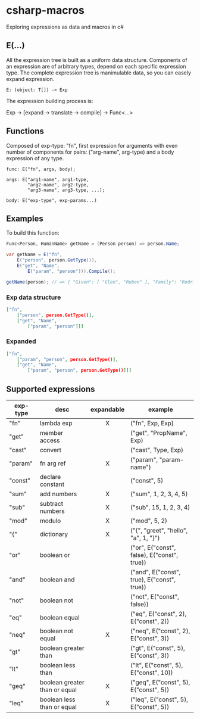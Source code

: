 # csharp-macros

Exploring expressions as data and macros in c#

## E(...)

All the expression tree is built as a uniform data structure. Components of an expression are of arbitrary types, depend on each specific expression type. The complete expression tree is manimulable data, so you can easely expand expression.

```
E: (object: T[]) -> Exp
```

The expression building process is:

Exp -> [expand -> translate -> compile] -> Func<...>

## Functions

Composed of exp-type: "fn", first expression for arguments with even number of components for pairs: ("arg-name", arg-type) and a body expression of any type.

```
func: E("fn", args, body);

args: E("arg1-name", arg1-type,
        "arg2-name", arg2-type,
        "arg3-name", arg3-type, ...);

body: E("exp-type", exp-params...)
```

## Examples

To build this function:

```csharp
Func<Person, HumanName> getName = (Person person) => person.Name;
```

```csharp
var getName = E("fn",
    E("person", person.GetType()),
    E("get", "Name",
        E("param", "person"))).Compile();

getName(person); // => { "Given": [ "Glen", "Ruben" ], "Family": "Rodriguez"}
```

### Exp data structure

```json
["fn",
    ["person", person.GetType()],
    ["get", "Name",
        ["param", "person"]]]
```

### Expanded

```json
["fn",
    ["param", "person", person.GetType()],
    ["get", "Name",
        ["param", "person", person.GetType()]]]
```

## Supported expressions

| exp-type | desc                          | expandable | example                                     |
| -------- | ----------------------------- | :--------: | ------------------------------------------- |
| "fn"     | lambda exp                    |     X      | ("fn", Exp, Exp)                            |
| "get"    | member access                 |            | ("get", "PropName", Exp)                    |
| "cast"   | convert                       |            | ("cast", Type, Exp)                         |
| "param"  | fn arg ref                    |     X      | ("param", "param-name")                     |
| "const"  | declare constant              |            | ("const", 5)                                |
| "sum"    | add numbers                   |     X      | ("sum", 1, 2, 3, 4, 5)                      |
| "sub"    | subtract numbers              |     X      | ("sub", 15, 1, 2, 3, 4)                     |
| "mod"    | modulo                        |     X      | ("mod", 5, 2)                               |
| "{"      | dictionary                    |     X      | ("{", "greet", "hello", "a", 1, "}")        |
| "or"     | boolean or                    |            | ("or", E("const", false), E("const", true)) |
| "and"    | boolean and                   |            | ("and", E("const", true), E("const", true)) |
| "not"    | boolean not                   |            | ("not", E("const", false))                  |
| "eq"     | boolean equal                 |            | ("eq", E("const", 2), E("const", 2))        |
| "neq"    | boolean not equal             |     X      | ("neq", E("const", 2), E("const", 3))       |
| "gt"     | boolean greater than          |            | ("gt", E("const", 5), E("const", 3))        |
| "lt"     | boolean less than             |            | ("lt", E("const", 5), E("const", 10))       |
| "geq"    | boolean greater than or equal |     X      | ("geq", E("const", 5), E("const", 5))       |
| "leq"    | boolean less than or equal    |     X      | ("leq", E("const", 5), E("const", 5))       |
